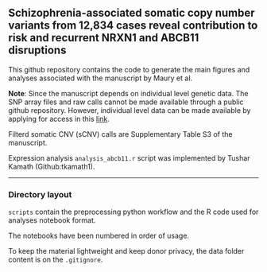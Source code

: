## Schizophrenia-associated somatic copy number variants from 12,834 cases reveal contribution to risk and recurrent NRXN1 and ABCB11 disruptions  

This github repository contains the code to generate the main figures and analyses associated with the manuscript by Maury et al. 

**Note**: Since the manuscript depends on individual level genetic data. The SNP array files and raw calls cannot be made available through a public github repository. However, individual level data can be made available by applying for access in this [link](https://www.med.unc.edu/pgc/shared-methods/how-to/). 

Filterd somatic CNV (sCNV) calls are Supplementary Table S3 of the manuscript. 

Expression analysis `analysis_abcb11.r` script was implemented by Tushar Kamath (Github:tkamath1).
____

### Directory layout

`scripts` contain the preprocessing python workflow and the R code used for analyses notebook format. 

The notebooks have been numbered in order of usage. 

To keep the material lightweight and keep donor privacy, the data folder content is on the `.gitignore`. 


